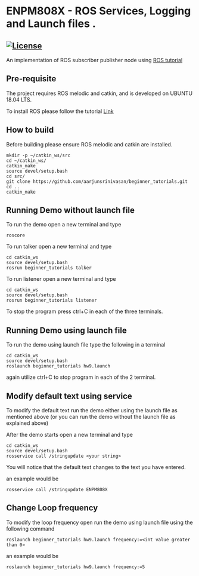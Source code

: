 # ENPM808X - ROS Services, Logging and Launch files .
[![License](https://img.shields.io/badge/License-BSD%203--Clause-blue.svg)](https://github.com/aarjunsrinivasan/beginner_tutorials/blob/master/License)
---

An implementation of ROS subscriber publisher node using [ROS tutorial](http://wiki.ros.org/ROS/Tutorials/WritingPublisherSubscriber%28c%2B%2B%29)

## Pre-requisite
The project requires ROS melodic and catkin, and is developed on UBUNTU 18.04 LTS.

To install ROS please follow the tutorial [Link](http://wiki.ros.org/melodic/Installation/Ubuntu)


## How to build
Before building please ensure ROS melodic and catkin are installed.  
```
mkdir -p ~/catkin_ws/src
cd ~/catkin_ws/
catkin_make
source devel/setup.bash
cd src/
git clone https://github.com/aarjunsrinivasan/beginner_tutorials.git
cd ..
catkin_make
```
## Running Demo without launch file
To run the demo open a new terminal and type
```
roscore
```

To run talker open a new terminal and type
```
cd catkin_ws
source devel/setup.bash
rosrun beginner_tutorials talker
```

To run listener open a new terminal and type
```
cd catkin_ws
source devel/setup.bash
rosrun beginner_tutorials listener
```
To stop the program press ctrl+C in each of the three terminals.


## Running Demo using launch file
To run the demo using launch file type the following in a terminal
```
cd catkin_ws
source devel/setup.bash
roslaunch beginner_tutorials hw9.launch
```

again utilize ctrl+C to stop program in each of the 2 terminal.

## Modify default text using service
To modify the default text run the demo either using the launch file as mentioned above (or you can run the demo without the launch file as explained above)

After the demo starts open a new terminal and type
```
cd catkin_ws
source devel/setup.bash
rosservice call /stringupdate <your string>
```

You will notice that the default text changes to the text you have entered.

an example would be
```
rosservice call /stringupdate ENPM808X
```

## Change Loop frequency
To modify the loop frequency open run the demo using launch file using the following command
```
roslaunch beginner_tutorials hw9.launch frequency:=<int value greater than 0>
```

an example would be
```
roslaunch beginner_tutorials hw9.launch frequency:=5
```



